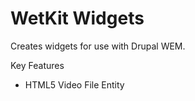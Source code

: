 WetKit Widgets
================
Creates widgets for use with Drupal WEM.

Key Features
* HTML5 Video File Entity
